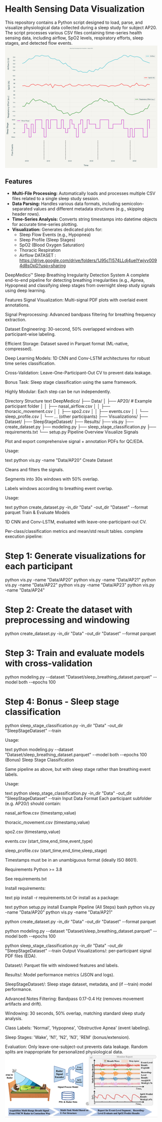 # Health Sensing Data Visualization

This repository contains a Python script designed to load, parse, and visualize physiological data collected during a sleep study for subject AP20. The script processes various CSV files containing time-series health sensing data, including airflow, SpO2 levels, respiratory efforts, sleep stages, and detected flow events.
![sleep_study_AP20_visualization_corrected](https://github.com/Quantamaster/Health-Sensing/blob/e064a11340dd707f92e414f45eb92e4faa53736d/sleep_study_AP20_visualization_corrected.png)

## Features

* **Multi-File Processing:** Automatically loads and processes multiple CSV files related to a single sleep study session.
* **Data Parsing:** Handles various data formats, including semicolon-separated values and different metadata structures (e.g., skipping header rows).
* **Time-Series Analysis:** Converts string timestamps into datetime objects for accurate time-series plotting.
* **Visualization:** Generates dedicated plots for:
    * Sleep Flow Events (e.g., Hypopnea)
    * Sleep Profile (Sleep Stages)
    * SpO2 (Blood Oxygen Saturation)
    * Thoracic Respiration
    * Airflow
DATASET : https://drive.google.com/drive/folders/1J95cTl574LLdj4uelYwjyv0094d8sOpD?usp=sharing

DeepMedico™ Sleep Breathing Irregularity Detection System
A complete end-to-end pipeline for detecting breathing irregularities (e.g., Apnea, Hypopnea) and classifying sleep stages from overnight sleep study signals using deep learning.

Features
Signal Visualization: Multi-signal PDF plots with overlaid event annotations.

Signal Preprocessing: Advanced bandpass filtering for breathing frequency extraction.

Dataset Engineering: 30-second, 50% overlapped windows with participant-wise labeling.

Efficient Storage: Dataset saved in Parquet format (ML-native, compressed).

Deep Learning Models: 1D CNN and Conv-LSTM architectures for robust time series classification.

Cross-Validation: Leave-One-Participant-Out CV to prevent data leakage.

Bonus Task: Sleep stage classification using the same framework.

Highly Modular: Each step can be run independently.

Directory Structure
text
DeepMedico/
├── Data/
│   ├── AP20/   # Example participant folder
│   │   ├── nasal_airflow.csv
│   │   ├── thoracic_movement.csv
│   │   ├── spo2.csv
│   │   ├── events.csv
│   │   └── sleep_profile.csv
│   └── ... (other participants)
├── Visualizations/
├── Dataset/
├── SleepStageDataset/
├── Results/
├── vis.py
├── create_dataset.py
├── modeling.py
├── sleep_stage_classification.py
├── requirements.txt
└── setup.py
Pipeline Overview
Visualize Signals

Plot and export comprehensive signal + annotation PDFs for QC/EDA.

Usage:

text
python vis.py -name "Data/AP20"
Create Dataset

Cleans and filters the signals.

Segments into 30s windows with 50% overlap.

Labels windows according to breathing event overlap.

Usage:

text
python create_dataset.py -in_dir "Data" -out_dir "Dataset" --format parquet
Train & Evaluate Models

1D CNN and Conv-LSTM, evaluated with leave-one-participant-out CV.

Per-class/classification metrics and mean/std result tables.
complete execution  pipeline:
# Step 1: Generate visualizations for each participant
python vis.py -name "Data/AP20"
python vis.py -name "Data/AP21" 
python vis.py -name "Data/AP22"
python vis.py -name "Data/AP23"
python vis.py -name "Data/AP24"

# Step 2: Create the dataset with preprocessing and windowing
python create_dataset.py -in_dir "Data" -out_dir "Dataset" --format parquet

# Step 3: Train and evaluate models with cross-validation
python modeling.py --dataset "Dataset/sleep_breathing_dataset.parquet" --model both --epochs 100

# Step 4: Bonus - Sleep stage classification
python sleep_stage_classification.py -in_dir "Data" -out_dir "SleepStageDataset" --train

Usage:

text
python modeling.py --dataset "Dataset/sleep_breathing_dataset.parquet" --model both --epochs 100
(Bonus) Sleep Stage Classification

Same pipeline as above, but with sleep stage rather than breathing event labels.

Usage:

text
python sleep_stage_classification.py -in_dir "Data" -out_dir "SleepStageDataset" --train
Input Data Format
Each participant subfolder (e.g. AP20/) should contain:

nasal_airflow.csv (timestamp,value)

thoracic_movement.csv (timestamp,value)

spo2.csv (timestamp,value)

events.csv (start_time,end_time,event_type)

sleep_profile.csv (start_time,end_time,sleep_stage)

Timestamps must be in an unambiguous format (ideally ISO 8601).

Requirements
Python >= 3.8

See requirements.txt

Install requirements:

text
pip install -r requirements.txt
Or install as a package:

text
python setup.py install
Example Pipeline (All Steps)
bash
python vis.py -name "Data/AP20"
python vis.py -name "Data/AP21"

python create_dataset.py -in_dir "Data" -out_dir "Dataset" --format parquet

python modeling.py --dataset "Dataset/sleep_breathing_dataset.parquet" --model both --epochs 100

python sleep_stage_classification.py -in_dir "Data" -out_dir "SleepStageDataset" --train
Output
Visualizations/: per-participant signal PDF files (EDA).

Dataset/: Parquet file with windowed features and labels.

Results/: Model performance metrics (JSON and logs).

SleepStageDataset/: Sleep stage dataset, metadata, and (if --train) model performance.


Advanced Notes
Filtering: Bandpass 0.17-0.4 Hz (removes movement artifacts and drift).

Windowing: 30 seconds, 50% overlap, matching standard sleep study analysis.

Class Labels: 'Normal', 'Hypopnea', 'Obstructive Apnea' (event labeling).

Sleep Stages: 'Wake', 'N1', 'N2', 'N3', 'REM' (bonus/extension).

Evaluation: Only leave-one-subject-out prevents data leakage. Random splits are inappropriate for personalized physiological data.
![sleep monitor](https://github.com/Quantamaster/Health-Sensing/blob/47b84bfc9658fbab09b1379e1911104aadae83e2/sleep%20monitor.png)
